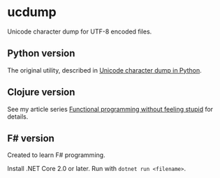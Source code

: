# ucdump

Unicode character dump for UTF-8 encoded files.

## Python version

The original utility, described in [Unicode character dump in Python](http://www.coniferproductions.com/2012/12/17/unicode-character-dump-in-python/).

## Clojure version

See my article series [Functional programming without feeling stupid](http://www.coniferproductions.com/2014/11/17/functional-programming-without-feeling-stupid/)
for details.

## F# version

Created to learn F# programming.

Install .NET Core 2.0 or later. Run with `dotnet run <filename>`.
